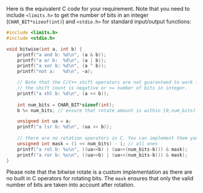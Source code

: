 Here is the equivalent C code for your requirement. Note that you need to include `<limits.h>` to get the number of bits in an integer (`CHAR_BIT*sizeof(int)`) and `<stdio.h>` for standard input/output functions:
```C
#include <limits.h>
#include <stdio.h>

void bitwise(int a, int b) {
    printf("a and b: %d\n", (a & b)); 
    printf("a or b:  %d\n", (a | b));
    printf("a xor b: %d\n", (a ^ b));
    printf("not a:   %d\n", ~a);

    // Note that the C/C++ shift operators are not guaranteed to work if 
    // the shift count is negative or >= number of bits in integer.
    printf("a shl b: %d\n", (a << b));
  
    int num_bits = CHAR_BIT*sizeof(int);
    b %= num_bits; // ensure that rotate amount is within [0,num_bits)

    unsigned int ua = a;
    printf("a lsr b: %d\n", (ua >> b)); 
  
    // there are no rotation operators in C. You can implement them yourself
    unsigned int mask = (1 << num_bits) - 1; // all ones
    printf("a rol b: %u\n", ((ua<<b) | (ua>>(num_bits-b))) & mask);
    printf("a ror b: %u\n", ((ua>>b) | (ua<<(num_bits-b))) & mask);
}
```
Please note that the bitwise rotate is a custom implementation as there are no built in C operators for rotating bits. The `mask` ensures that only the valid number of bits are taken into account after rotation.
